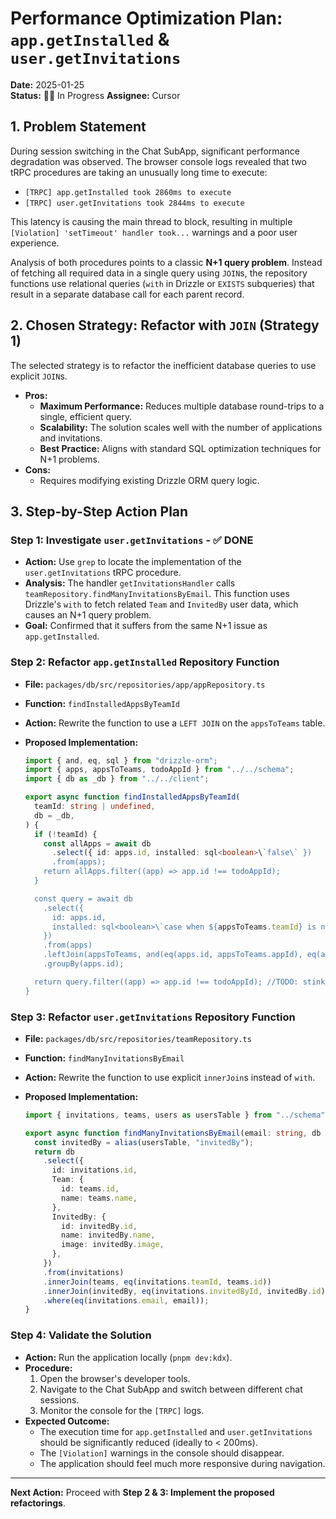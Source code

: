 # Performance Optimization Plan: `app.getInstalled` & `user.getInvitations`

**Date:** 2025-01-25  
**Status:** 🏃‍♂️ In Progress
**Assignee:** Cursor

## 1. Problem Statement

During session switching in the Chat SubApp, significant performance degradation was observed. The browser console logs revealed that two tRPC procedures are taking an unusually long time to execute:

- `[TRPC] app.getInstalled took 2860ms to execute`
- `[TRPC] user.getInvitations took 2844ms to execute`

This latency is causing the main thread to block, resulting in multiple `[Violation] 'setTimeout' handler took...` warnings and a poor user experience.

Analysis of both procedures points to a classic **N+1 query problem**. Instead of fetching all required data in a single query using `JOIN`s, the repository functions use relational queries (`with` in Drizzle or `EXISTS` subqueries) that result in a separate database call for each parent record.

## 2. Chosen Strategy: Refactor with `JOIN` (Strategy 1)

The selected strategy is to refactor the inefficient database queries to use explicit `JOIN`s.

- **Pros:**
  - **Maximum Performance:** Reduces multiple database round-trips to a single, efficient query.
  - **Scalability:** The solution scales well with the number of applications and invitations.
  - **Best Practice:** Aligns with standard SQL optimization techniques for N+1 problems.
- **Cons:**
  - Requires modifying existing Drizzle ORM query logic.

## 3. Step-by-Step Action Plan

### Step 1: Investigate `user.getInvitations` - ✅ DONE

- **Action:** Use `grep` to locate the implementation of the `user.getInvitations` tRPC procedure.
- **Analysis:** The handler `getInvitationsHandler` calls `teamRepository.findManyInvitationsByEmail`. This function uses Drizzle's `with` to fetch related `Team` and `InvitedBy` user data, which causes an N+1 query problem.
- **Goal:** Confirmed that it suffers from the same N+1 issue as `app.getInstalled`.

### Step 2: Refactor `app.getInstalled` Repository Function

- **File:** `packages/db/src/repositories/app/appRepository.ts`
- **Function:** `findInstalledAppsByTeamId`
- **Action:** Rewrite the function to use a `LEFT JOIN` on the `appsToTeams` table.
- **Proposed Implementation:**

  ```typescript
  import { and, eq, sql } from "drizzle-orm";
  import { apps, appsToTeams, todoAppId } from "../../schema";
  import { db as _db } from "../../client";

  export async function findInstalledAppsByTeamId(
    teamId: string | undefined,
    db = _db,
  ) {
    if (!teamId) {
      const allApps = await db
        .select({ id: apps.id, installed: sql<boolean>\`false\` })
        .from(apps);
      return allApps.filter((app) => app.id !== todoAppId);
    }

    const query = await db
      .select({
        id: apps.id,
        installed: sql<boolean>\`case when ${appsToTeams.teamId} is not null then 1 else 0 end\`.as("installed"),
      })
      .from(apps)
      .leftJoin(appsToTeams, and(eq(apps.id, appsToTeams.appId), eq(appsToTeams.teamId, teamId)))
      .groupBy(apps.id);

    return query.filter((app) => app.id !== todoAppId); //TODO: stinky
  }
  ```

### Step 3: Refactor `user.getInvitations` Repository Function

- **File:** `packages/db/src/repositories/teamRepository.ts`
- **Function:** `findManyInvitationsByEmail`
- **Action:** Rewrite the function to use explicit `innerJoin`s instead of `with`.
- **Proposed Implementation:**

  ```typescript
  import { invitations, teams, users as usersTable } from "../schema";

  export async function findManyInvitationsByEmail(email: string, db = _db) {
    const invitedBy = alias(usersTable, "invitedBy");
    return db
      .select({
        id: invitations.id,
        Team: {
          id: teams.id,
          name: teams.name,
        },
        InvitedBy: {
          id: invitedBy.id,
          name: invitedBy.name,
          image: invitedBy.image,
        },
      })
      .from(invitations)
      .innerJoin(teams, eq(invitations.teamId, teams.id))
      .innerJoin(invitedBy, eq(invitations.invitedById, invitedBy.id))
      .where(eq(invitations.email, email));
  }
  ```

### Step 4: Validate the Solution

- **Action:** Run the application locally (`pnpm dev:kdx`).
- **Procedure:**
  1. Open the browser's developer tools.
  2. Navigate to the Chat SubApp and switch between different chat sessions.
  3. Monitor the console for the `[TRPC]` logs.
- **Expected Outcome:**
  - The execution time for `app.getInstalled` and `user.getInvitations` should be significantly reduced (ideally to < 200ms).
  - The `[Violation]` warnings in the console should disappear.
  - The application should feel much more responsive during navigation.

---

**Next Action:** Proceed with **Step 2 & 3: Implement the proposed refactorings**.
